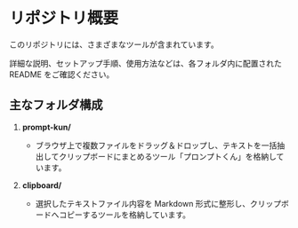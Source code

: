 # リポジトリ概要

このリポジトリには、さまざまなツールが含まれています。

詳細な説明、セットアップ手順、使用方法などは、各フォルダ内に配置された README をご確認ください。

## 主なフォルダ構成

1. **prompt-kun/**  
   - ブラウザ上で複数ファイルをドラッグ＆ドロップし、テキストを一括抽出してクリップボードにまとめるツール「プロンプトくん」を格納しています。  

2. **clipboard/**  
   - 選択したテキストファイル内容を Markdown 形式に整形し、クリップボードへコピーするツールを格納しています。  
